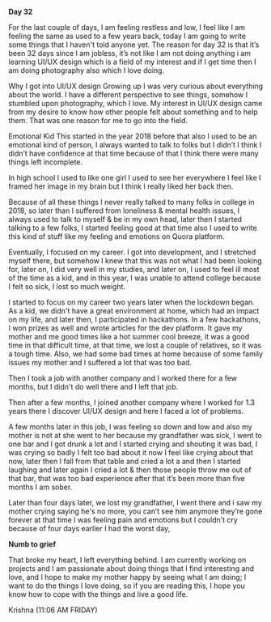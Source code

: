 **Day 32**

For the last couple of days, I am feeling restless and low, I feel like I am feeling the same as used to a few years back, 
today I am going to write some things that I haven't told anyone yet.
The reason for day 32 is that it’s been 32 days since I am jobless, it’s not like I am not doing anything i am learning UI/UX design which is a field of my interest and if I get time then I am doing photography also which I love doing.

Why I got into UI/UX design 
Growing up I was very curious about everything about the world. I have a different perspective to see things, somehow I stumbled upon photography, which I love. My interest in UI/UX design came from my desire to know how other people felt about something and to help them. That was one reason for me to go into the field.

Emotional Kid
This started in the year 2018 before that also I used to be an emotional kind of person, I always wanted to talk to folks but I didn’t I think I didn’t have confidence at that time because of that I think there were many things left incomplete.

In high school I used to like one girl I used to see her everywhere I feel like I framed her image in my brain but I think I really liked her back then.

Because of all these things I never really talked to many folks in college in 2018, so later than I suffered from loneliness & mental health issues, I always used to talk to myself & be in my own head, later then I started talking to a few folks, I started feeling good at that time also I used to write this kind of stuff like my feeling and emotions on Quora platform.

Eventually, I focused on my career. I got into development, and I stretched myself there, but somehow I knew that this was not what I had been looking for, later on, I did very well in my studies, and later on, I used to feel ill most of the time as a kid, and in this year, I was unable to attend college because I felt so sick, I lost so much weight.

I started to focus on my career two years later when the lockdown began. As a kid, we didn't have a great environment at home, which had an impact on my life, and later then, I participated in hackathons. In a few hackathons, I won prizes as well and wrote articles for the dev platform. It gave my mother and me good times like a hot summer cool breeze, it was a good time in that difficult time, at that time, we lost a couple of relatives, so it was a tough time. 
Also, we had some bad times at home because of some family issues my mother and I suffered a lot that was too bad.

Then I took a job with another company and I worked there for a few months, but I didn't do well there and I left that job.


Then after a few months, I joined another company where I worked for 1.3 years there I discover UI/UX design and here I faced a lot of problems.

A few months later in this job, I was feeling so down and low and also my mother is not at she went to her because my grandfather was sick, I went to one bar and I got drunk a lot and I started crying and shouting it was bad, I was crying so badly I felt too bad about it now I feel like crying about that now, later then I fall from that table and cried a lot a and then I started laughing and later again I cried a lot & then those people throw me out of that bar, that was too bad experience after that it’s been more than five months I am sober.


Later than four days later, we lost my grandfather, I went there and i saw my mother crying saying he's no more, you can’t see him anymore they’re gone forever at that time I was feeling pain and emotions but I couldn’t cry because of four days earlier I had the worst day,

**Numb to grief**

That broke my heart, I left everything behind.
I am currently working on projects and I am passionate about doing things that I find interesting and love, and I hope to make my mother happy by seeing what I am doing; I want to do the things I love doing, so if you are reading this, I hope you know how to cope with the things and live a good life.

Krishna (11:06 AM FRIDAY)












